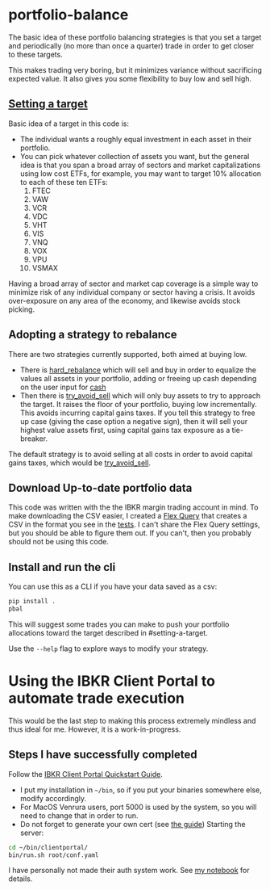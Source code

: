 # portfolio-balance
The basic idea of these portfolio balancing strategies is that you set a target and periodically (no more than once a quarter) trade in order to get closer to these targets.

This makes trading very boring, but it minimizes variance without sacrificing expected value.  It also gives you some flexibility to buy low and sell high.

## [Setting a target](#setting-a-target)
Basic idea of a target in this code is:
- The individual wants a roughly equal investment in each asset in their portfolio.
- You can pick whatever collection of assets you want, but the general idea is that you span a broad array of sectors and market capitalizations using low cost ETFs, for example, you may want to target 10% allocation to each of these ten ETFs:
  1. FTEC
  1. VAW
  1. VCR
  1. VDC
  1. VHT
  1. VIS
  1. VNQ
  1. VOX
  1. VPU
  1. VSMAX

Having a broad array of sector and market cap coverage is a simple way to minimize risk of any individual company or sector having a crisis.
It avoids over-exposure on any area of the economy, and likewise avoids stock picking.
 
## Adopting a strategy to rebalance
There are two strategies currently supported, both aimed at buying low.
- There is [hard_rebalance](./src/pbal/hard_rebal.py) which will sell and buy in order to equalize the values all assets in your portfolio, adding or freeing up cash depending on the user input for [cash](./src/pbal/cli.py)
- Then there is [try_avoid_sell](./src/pbal/try_avoid_sell.py) which will only buy assets to try to approach the target.  It raises the floor of your portfolio, buying low incrementally.  This avoids incurring capital gains taxes.  If you tell this strategy to free up case (giving the case option a negative sign), then it will sell your highest value assets first, using capital gains tax exposure as a tie-breaker.

The default strategy is to avoid selling at all costs in order to avoid capital gains taxes, which would be [try_avoid_sell](./src/pbal/try_avoid_sell.py).

## Download Up-to-date portfolio data
This code was written with the the IBKR margin trading account in mind.
To make downloading the CSV easier, I created a [Flex Query](https://portal.interactivebrokers.com/AccountManagement/AmAuthentication?action=RM_FLEX_QUERIES) that creates a CSV in the format you see in the [tests](./tests/data).
I can't share the Flex Query settings, but you should be able to figure them out.
If you can't, then you probably should not be using this code.


## Install and run the cli
You can use this as a CLI if you have your data saved as a csv:
```bash
pip install .
pbal
```
This will suggest some trades you can make to push your portfolio allocations toward the target described in #setting-a-target.

Use the `--help` flag to explore ways to modify your strategy.

# Using the IBKR Client Portal to automate trade execution
This would be the last step to making this process extremely mindless and thus ideal for me.
However, it is a work-in-progress.

## Steps I have successfully completed
Follow the [IBKR Client Portal Quickstart Guide](https://interactivebrokers.github.io/cpwebapi/quickstart).
- I put my installation in `~/bin`, so if you put your binaries somewhere else, modify accordingly.
- For MacOS Venrura users, port 5000 is used by the system, so you will need to change that in order to run.
- Do not forget to generate your own cert (see [the guide](https://interactivebrokers.github.io/cpwebapi/use-cases#invalid-ssl-certificate))
Starting the server:
```bash
cd ~/bin/clientportal/
bin/run.sh root/conf.yaml
```
I have personally not made their auth system work.  See [my notebook](./notebooks/main.ipynb) for details.
